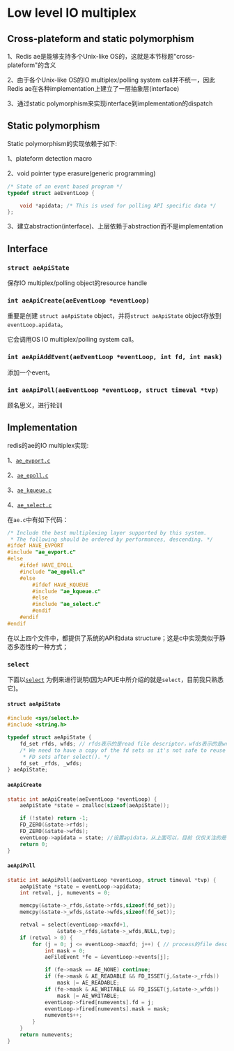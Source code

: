 # Low level IO multiplex



## Cross-plateform and static polymorphism

1、Redis ae是能够支持多个Unix-like OS的，这就是本节标题"cross-plateform"的含义

2、由于各个Unix-like OS的IO multiplex/polling system call并不统一，因此Redis ae在各种implementation上建立了一层抽象层(interface)

3、通过static polymorphism来实现interface到implementation的dispatch



## Static polymorphism

Static polymorphism的实现依赖于如下:

1、plateform detection macro

2、void pointer type erasure(generic programming)

```C++
/* State of an event based program */
typedef struct aeEventLoop {

    void *apidata; /* This is used for polling API specific data */
};
```



3、建立abstraction(interface)、上层依赖于abstraction而不是implementation

## Interface

### `struct aeApiState` 

保存IO multiplex/polling object的resource handle

### `int aeApiCreate(aeEventLoop *eventLoop)`

重要是创建 `struct aeApiState` object，并将`struct aeApiState` object存放到`eventLoop.apidata`。

它会调用OS IO multiplex/polling system call。

### `int aeApiAddEvent(aeEventLoop *eventLoop, int fd, int mask)`

添加一个event。

### `int aeApiPoll(aeEventLoop *eventLoop, struct timeval *tvp)` 

顾名思义，进行轮训

## Implementation

redis的ae的IO multiplex实现:



1、[`ae_evport.c`](https://github.com/antirez/redis/blob/unstable/src/ae_evport.c) 

2、[`ae_epoll.c`](https://github.com/antirez/redis/blob/unstable/src/ae_epoll.c) 

3、[`ae_kqueue.c`](https://github.com/antirez/redis/blob/unstable/src/ae_kqueue.c) 

4、[`ae_select.c`](https://github.com/antirez/redis/blob/unstable/src/ae_select.c) 



在`ae.c`中有如下代码：

```c
/* Include the best multiplexing layer supported by this system.
 * The following should be ordered by performances, descending. */
#ifdef HAVE_EVPORT
#include "ae_evport.c"
#else
    #ifdef HAVE_EPOLL
    #include "ae_epoll.c"
    #else
        #ifdef HAVE_KQUEUE
        #include "ae_kqueue.c"
        #else
        #include "ae_select.c"
        #endif
    #endif
#endif
```

在以上四个文件中，都提供了系统的API和data structure；这是c中实现类似于静态多态性的一种方式；



### `select`

下面以[`select`](https://en.wikipedia.org/wiki/Select_(Unix)) 为例来进行说明(因为APUE中所介绍的就是`select`，目前我只熟悉它)。



#### `struct aeApiState`

```c
#include <sys/select.h>
#include <string.h>

typedef struct aeApiState {
    fd_set rfds, wfds; // rfds表示的是read file descriptor，wfds表示的是write file descriptor
    /* We need to have a copy of the fd sets as it's not safe to reuse
     * FD sets after select(). */
    fd_set _rfds, _wfds;
} aeApiState;
```





#### `aeApiCreate`

```c
static int aeApiCreate(aeEventLoop *eventLoop) {
    aeApiState *state = zmalloc(sizeof(aeApiState));

    if (!state) return -1;
    FD_ZERO(&state->rfds);
    FD_ZERO(&state->wfds);
    eventLoop->apidata = state; //设置apidata，从上面可以，目前 仅仅关注的是read和write
    return 0;
}
```





#### `aeApiPoll`

```c
static int aeApiPoll(aeEventLoop *eventLoop, struct timeval *tvp) {
    aeApiState *state = eventLoop->apidata;
    int retval, j, numevents = 0;

    memcpy(&state->_rfds,&state->rfds,sizeof(fd_set));
    memcpy(&state->_wfds,&state->wfds,sizeof(fd_set));

    retval = select(eventLoop->maxfd+1,
                &state->_rfds,&state->_wfds,NULL,tvp);
    if (retval > 0) {
        for (j = 0; j <= eventLoop->maxfd; j++) { // process的file descriptor是依次递增的，所以此处可以使用for循环；
            int mask = 0;
            aeFileEvent *fe = &eventLoop->events[j];

            if (fe->mask == AE_NONE) continue;
            if (fe->mask & AE_READABLE && FD_ISSET(j,&state->_rfds))
                mask |= AE_READABLE;
            if (fe->mask & AE_WRITABLE && FD_ISSET(j,&state->_wfds))
                mask |= AE_WRITABLE;
            eventLoop->fired[numevents].fd = j;
            eventLoop->fired[numevents].mask = mask;
            numevents++;
        }
    }
    return numevents;
}
```



